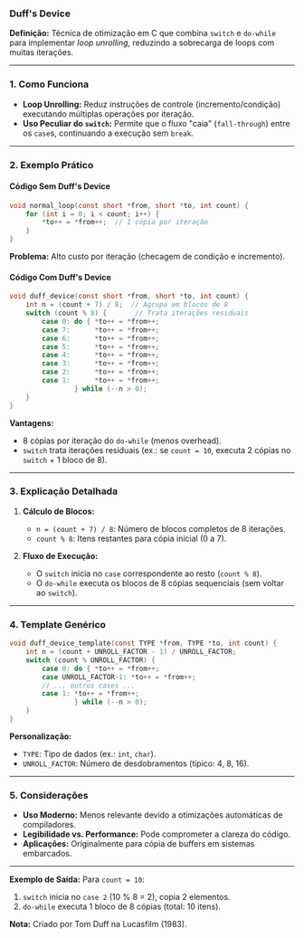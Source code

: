 ### **Duff's Device**

**Definição:**
Técnica de otimização em C que combina `switch` e `do-while` para implementar _loop unrolling_, reduzindo a sobrecarga de loops com muitas iterações.

---

### **1. Como Funciona**

- **Loop Unrolling:** Reduz instruções de controle (incremento/condição) executando múltiplas operações por iteração.
- **Uso Peculiar do `switch`:** Permite que o fluxo "caia" (`fall-through`) entre os `case`s, continuando a execução sem `break`.

---

### **2. Exemplo Prático**

#### **Código Sem Duff's Device**

```c
void normal_loop(const short *from, short *to, int count) {
    for (int i = 0; i < count; i++) {
        *to++ = *from++;  // 1 cópia por iteração
    }
}
```

**Problema:** Alto custo por iteração (checagem de condição e incremento).

#### **Código Com Duff's Device**

```c
void duff_device(const short *from, short *to, int count) {
    int n = (count + 7) / 8;  // Agrupa em blocos de 8
    switch (count % 8) {       // Trata iterações residuais
        case 0: do { *to++ = *from++;
        case 7:      *to++ = *from++;
        case 6:      *to++ = *from++;
        case 5:      *to++ = *from++;
        case 4:      *to++ = *from++;
        case 3:      *to++ = *from++;
        case 2:      *to++ = *from++;
        case 1:      *to++ = *from++;
                } while (--n > 0);
    }
}
```

**Vantagens:**

- 8 cópias por iteração do `do-while` (menos overhead).
- `switch` trata iterações residuais (ex.: se `count = 10`, executa 2 cópias no `switch` + 1 bloco de 8).

---

### **3. Explicação Detalhada**

1. **Cálculo de Blocos:**

   - `n = (count + 7) / 8`: Número de blocos completos de 8 iterações.
   - `count % 8`: Itens restantes para cópia inicial (0 a 7).

2. **Fluxo de Execução:**
   - O `switch` inicia no `case` correspondente ao resto (`count % 8`).
   - O `do-while` executa os blocos de 8 cópias sequenciais (sem voltar ao `switch`).

---

### **4. Template Genérico**

```c
void duff_device_template(const TYPE *from, TYPE *to, int count) {
    int n = (count + UNROLL_FACTOR - 1) / UNROLL_FACTOR;
    switch (count % UNROLL_FACTOR) {
        case 0: do { *to++ = *from++;
        case UNROLL_FACTOR-1: *to++ = *from++;
        // ... outros cases ...
        case 1: *to++ = *from++;
                } while (--n > 0);
    }
}
```

**Personalização:**

- `TYPE`: Tipo de dados (ex.: `int`, `char`).
- `UNROLL_FACTOR`: Número de desdobramentos (típico: 4, 8, 16).

---

### **5. Considerações**

- **Uso Moderno:** Menos relevante devido a otimizações automáticas de compiladores.
- **Legibilidade vs. Performance:** Pode comprometer a clareza do código.
- **Aplicações:** Originalmente para cópia de buffers em sistemas embarcados.

---

**Exemplo de Saída:**
Para `count = 10`:

1. `switch` inicia no `case 2` (10 % 8 = 2), copia 2 elementos.
2. `do-while` executa 1 bloco de 8 cópias (total: 10 itens).

**Nota:** Criado por Tom Duff na Lucasfilm (1983).
